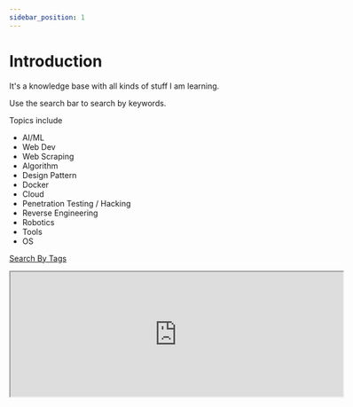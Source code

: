 ```yaml
---
sidebar_position: 1
---
```


# Introduction

It's a knowledge base with all kinds of stuff I am learning.

Use the search bar to search by keywords.

Topics include

- AI/ML
- Web Dev
- Web Scraping
- Algorithm
- Design Pattern
- Docker
- Cloud
- Penetration Testing / Hacking
- Reverse Engineering
- Robotics
- Tools
- OS


[Search By Tags](/notes/tags)

<iframe src="https://github.com/sponsors/HuakunShen/card" title="Sponsor HuakunShen" height="225" width="600"></iframe>
